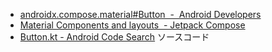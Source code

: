 - [androidx.compose.material#Button  -  Android Developers](https://developer.android.com/reference/kotlin/androidx/compose/material/package-summary#Button%28kotlin.Function0,androidx.compose.ui.Modifier,kotlin.Boolean,androidx.compose.foundation.interaction.MutableInteractionSource,androidx.compose.material.ButtonElevation,androidx.compose.ui.graphics.Shape,androidx.compose.foundation.BorderStroke,androidx.compose.material.ButtonColors,androidx.compose.foundation.layout.PaddingValues,kotlin.Function1%29)
- [Material Components and layouts  - Jetpack Compose](https://developer.android.com/jetpack/compose/layouts/material)
- [Button.kt - Android Code Search](https://cs.android.com/androidx/platform/frameworks/support/+/androidx-main:compose/material/material/src/commonMain/kotlin/androidx/compose/material/Button.kt) ソースコード
